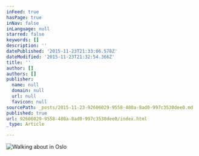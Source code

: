 ```yaml
---
inFeed: true
hasPage: true
inNav: false
inLanguage: null
starred: false
keywords: []
description: ''
datePublished: '2015-11-23T21:33:06.578Z'
dateModified: '2015-11-23T21:32:54.366Z'
title: ''
author: []
authors: []
publisher:
  name: null
  domain: null
  url: null
  favicon: null
sourcePath: _posts/2015-11-23-92606029-9558-480a-8ad0-997c3530dee0.md
published: true
url: 92606029-9558-480a-8ad0-997c3530dee0/index.html
_type: Article

---
```

![Walking about in Oslo](https://the-grid-user-content.s3-us-west-2.amazonaws.com/2e755a97-b258-4c8b-a417-0c61f826d562.jpg)